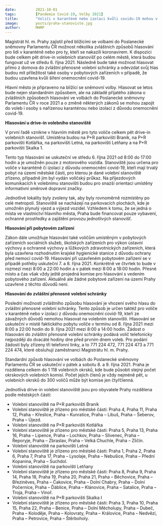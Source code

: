 ```yaml
---
date:         2021-10-01
tags:         [Pandemie Covid-19, Volby 2021]
title:        "Voliči v karanténě nebo izolaci kvůli covidu-19 mohou v Praze hlasovat z auta na pěti stanovištích, případně přímo z domova"
image: 	      posts/praha-stanoviste.jpg
author:       MHMP
---
```


Magistrát hl. m. Prahy zajistil před blížícími se volbami do Poslanecké sněmovny Parlamentu ČR možnost několika zvláštních způsobů hlasování pro lidi v karanténě nebo pro ty, kteří se nakazili koronavirem. K dispozici bude celkem pět drive-in volebních stanovišť po celém městě, která budou fungovat už ve středu 6. října 2021. Následně bude také možnost hlasovat přímo z domova do zvláštní přenosné volební schránky a odevzdat svůj hlas budou mít příležitost také osoby v pobytových zařízeních v případě, že budou uzavřena kvůli šíření onemocnění covid-19.

Hlavní město je připraveno na blížící se sněmovní volby. Hlasovat se letos bude nejen standardním způsobem, ale na základě přijatého zákona o zvláštních způsobech hlasování ve volbách do Poslanecké sněmovny Parlamentu ČR v roce 2021 a o změně některých zákonů se mohou zapojit do voleb i osoby s nařízenou karanténou nebo izolací z důvodu onemocnění covid-19.

**Hlasování u drive-in volebního stanoviště**

V první řadě vznikne v hlavním městě pro tyto voliče celkem pět drive-in volebních stanovišť. Umístěna budou na P+R parkovišti Braník, na P+R parkovišti Kotlářka, na parkovišti Letná, na parkovišti Letňany a na P+R parkovišti Skalka 1.

Tento typ hlasování se uskuteční ve středu 6. října 2021 od 8:00 do 17:00 hodin a je umožněn pouze z motorového vozidla. Stanoviště jsou určena pro voliče v karanténě či izolaci z důvodu onemocnění covid-19, kteří mají trvalý pobyt na území městské části, pro kterou je dané volební stanoviště zřízeno, případně jim byl vydán voličský průkaz. Na příjezdových komunikacích k volebnímu stanovišti budou pro snazší orientaci umístěny informativní směrové dopravní značky.

Jednotlivé lokality byly zvoleny tak, aby byly rovnoměrně rozmístěny po celé metropoli. Stanoviště se nacházejí na parkovacích plochách, kde je umožněn plynulý vjezd a výjezd vozidel. Vzhledem k tomu, že se jedná o místa ve vlastnictví hlavního města, Praha bude financovat pouze vybavení, ochranné prostředky a zajištění provozu jednotlivých stanovišť.

**Hlasování při pobytovém zařízení**

Zákon dále umožňuje hlasování také voličům umístěným v pobytových zařízeních sociálních služeb, školských zařízeních pro výkon ústavní výchovy a ochranné výchovy a lůžkových zdravotnických zařízeních, která byla uzavřena rozhodnutím krajské hygienické stanice z důvodu ochrany před nemocí covid-19. Hlasování při uzavřeném pobytovém zařízení se v případě potřeby uskuteční 7. a 8. října 2021. Konkrétně ve čtvrtek to bude v rozmezí mezi 8:00 a 22:00 hodin a v pátek mezi 8:00 a 18:00 hodin. Přesné místo a čas však vždy ještě projedná komise pro hlasování s vedením pobytového zařízení. Aktuálně ale žádné pobytové zařízení na území Prahy uzavřené z těchto důvodů není.

**Hlasování do zvláštní přenosné volební schránky**

Poslední možností zvláštního způsobu hlasování je vhození svého hlasu do zvláštní přenosné volební schránky. Tento způsob je určen taktéž pro voliče v karanténě nebo v izolaci z důvodu onemocnění covid-19, kteří ze závažných důvodů nemohou hlasovat na volebním stanovišti. Hlasování se uskuteční v místě faktického pobytu voliče v termínu od 8. října 2021 mezi 8:00 a 22:00 hodin do 9. října 2021 mezi 8:00 a 14:00 hodin. Žádost o hlasování do zvláštní přenosné volební schránky podává volič telefonicky nejpozději do dvacáté hodiny dne před prvním dnem voleb. Pro podání žádostí byly zřízeny tři telefonní linky, a to 771 224 472, 771 224 473 a 771 224 474, které obsluhují zaměstnanci Magistrátu hl. m. Prahy.

Standardní způsob hlasování ve volbách do Poslanecké sněmovny Parlamentu ČR se uskuteční v pátek a sobotu 8. a 9. října 2021. Praha je rozdělena celkem do 1 118 volebních okrsků, kde bude působit stejný počet okrskových volebních komisí. Počet jejich členů je vždy nejméně pět, u volebních okrsků do 300 voličů může být komise jen čtyřčlenná.
 
Jednotlivá drive-in volební stanoviště jsou pro obyvatele Prahy rozdělena podle městských částí:

* Volební stanoviště na P+R parkovišti Braník
* Volební stanoviště je zřízeno pro městské části: Praha 4, Praha 11, Praha 12, Praha – Křeslice, Praha – Kunratice, Praha – Libuš, Praha – Šeberov, Praha – Újezd.
* Volební stanoviště na P+R parkovišti Kotlářka
* Volební stanoviště je zřízeno pro městské části: Praha 5, Praha 13, Praha 16, Praha – Lipence, Praha – Lochkov, Praha – Slivenec, Praha – Řeporyje, Praha – Zbraslav, Praha – Velká Chuchle, Praha – Zličín.
* Volební stanoviště na parkovišti Letná
* Volební stanoviště je zřízeno pro městské části: Praha 1, Praha 2, Praha 6, Praha 7, Praha 17, Praha – Lysolaje, Praha – Nebušice, Praha – Přední Kopanina, Praha – Suchdol.
* Volební stanoviště na parkovišti Letňany
* Volební stanoviště je zřízeno pro městské části: Praha 8, Praha 9, Praha 14, Praha 18, Praha 19, Praha 20, Praha 21, Praha – Běchovice, Praha – Březiněves, Praha – Čakovice, Praha – Dolní Chabry, Praha – Dolní Počernice, Praha – Ďáblice, Praha – Klánovice, Praha – Satalice, Praha – Troja, Praha – Vinoř.
* Volební stanoviště na P+R parkovišti Skalka I
* Volební stanoviště je zřízeno pro městské části: Praha 3, Praha 10, Praha 15, Praha 22, Praha – Benice, Praha – Dolní Měcholupy, Praha – Dubeč, Praha – Koloděje, Praha – Kolovraty, Praha – Královice, Praha – Nedvězí, Praha – Petrovice, Praha – Štěrboholy.
